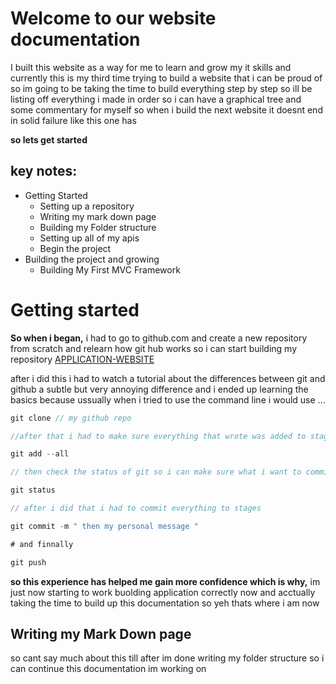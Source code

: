 # Welcome to our website documentation 
I built this website as a way for me to learn and grow my it skills and 
currently this is my third time trying to build a website that i can be proud of 
so im going to be taking the time to build everything step by step 
so ill be listing off everything i made in order so i can have a graphical tree and some commentary for myself so when i build the next website it doesnt end in solid failure like this one has 

__so lets get started__

## key notes:

* Getting Started
    * Setting up a repository 
    * Writing my mark down page 
    * Building my Folder structure
    * Setting up all of my apis 
    * Begin the project
* Building the project and growing
    * Building My First MVC Framework 





# Getting started 
__So when i began,__ i had to go to github.com and create a new repository from scratch and relearn how git hub works 
so i can start building my repository [APPLICATION-WEBSITE](https://github.com/goldenexecutive/application-website) 

after i did this i had to watch a tutorial about the differences between git and github 
a subtle but very annoying difference and i ended up learning the basics because ussually 
when i tried to use the command line i would use ...

```c#
git clone // my github repo

//after that i had to make sure everything that wrote was added to stages

git add --all 

// then check the status of git so i can make sure what i want to commit is committed correctly

git status

// after i did that i had to commit everything to stages

git commit -m " then my personal message "

# and finnally 

git push 
```

__so this experience has helped me gain more confidence which is why,__
im just now starting to work buolding application correctly now and acctually taking the time
to build up this documentation so yeh thats where i am now 

## Writing my __Mark Down__ page 
so cant say much about this till after im done writing my folder structure so i can continue 
this documentation im working on 
